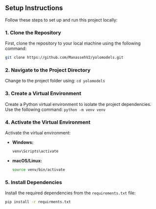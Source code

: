 ## Setup Instructions

Follow these steps to set up and run this project locally:

### 1. Clone the Repository

First, clone the repository to your local machine using the following command:

```bash
git clone https://github.com/ManassehV2/yolomodels.git
```

### 2. Navigate to the Project Directory

Change to the project folder using:
`cd yolomodels`

### 3. Create a Virtual Environment

Create a Python virtual environment to isolate the project dependencies. Use the following command:
`python -m venv venv`

### 4. Activate the Virtual Environment

Activate the virtual environment:

- **Windows:**

  ```bash
  venv\Scripts\activate
  ```

- **macOS/Linux:**

  ```bash
  source venv/bin/activate
  ```

### 5. Install Dependencies

Install the required dependencies from the `requirements.txt` file:

```bash
pip install -r requirments.txt
```
